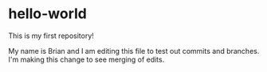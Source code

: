 # hello-world
This is my first repository!

My name is Brian and I am editing this file to test out commits and branches. 
I'm making this change to see merging of edits.
